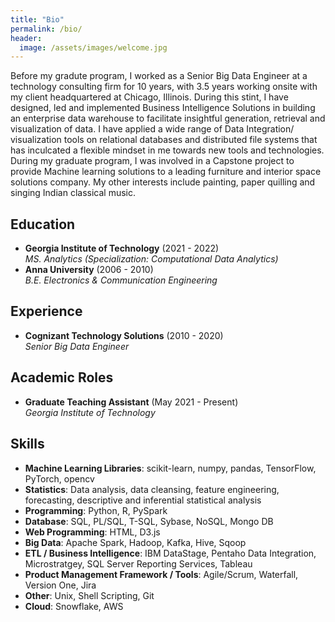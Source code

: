```yaml
---
title: "Bio"
permalink: /bio/
header:
  image: /assets/images/welcome.jpg
---
```


Before my gradute program, I worked as a Senior Big Data Engineer at a technology consulting firm for 10 years, with 3.5 years working onsite with my client headquartered at Chicago, Illinois. During this stint, I have designed, led and implemented Business Intelligence Solutions in building an enterprise data warehouse to facilitate insightful generation, retrieval and visualization of data. I have applied a wide range of Data Integration/  visualization tools on relational databases and distributed file systems that has inculcated a flexible mindset in me towards new tools and technologies. During my graduate program, I was involved in a Capstone project to provide Machine learning solutions to a leading furniture and interior space solutions company. My other interests include painting, paper quilling and singing Indian classical music. 

## Education
- **Georgia Institute of Technology** (2021 - 2022)   
  *MS. Analytics (Specialization: Computational Data Analytics)*
- **Anna University** (2006 - 2010)   
  *B.E. Electronics & Communication Engineering*  
  
## Experience
- **Cognizant Technology Solutions** (2010 - 2020)  
  *Senior Big Data Engineer*

## Academic Roles
- **Graduate Teaching Assistant** (May 2021 - Present)  
  *Georgia Institute of Technology*

## Skills
- **Machine Learning Libraries**: scikit-learn, numpy, pandas, TensorFlow, PyTorch, opencv
- **Statistics**: Data analysis, data cleansing, feature engineering, forecasting, descriptive and inferential statistical analysis
- **Programming**: Python, R, PySpark
- **Database**: SQL, PL/SQL, T-SQL, Sybase, NoSQL, Mongo DB
- **Web Programming**: HTML, D3.js
- **Big Data**: Apache Spark, Hadoop, Kafka, Hive, Sqoop
- **ETL / Business Intelligence**: IBM DataStage, Pentaho Data Integration, Microstratgey, SQL Server Reporting Services, Tableau
- **Product Management Framework / Tools**: Agile/Scrum, Waterfall, Version One, Jira
- **Other**: Unix, Shell Scripting, Git
- **Cloud**: Snowflake, AWS

